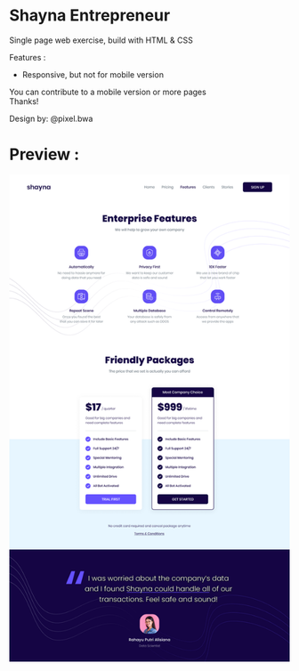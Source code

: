 # Shayna Entrepreneur

Single page web exercise, build with HTML & CSS

Features :
- Responsive, but not for mobile version

You can contribute to a mobile version or more pages  
Thanks!

Design by: @pixel.bwa

Preview :  
===
![preview](https://github.com/aryahmph/front-end-web/blob/main/shayna/Shayna%20Entrepreneur.png)

